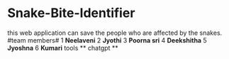 # Snake-Bite-Identifier
this web application can save the people who are affected by the snakes.
#team members#
1 **Neelaveni**
2 **Jyothi**
3 **Poorna sri**
4 **Deekshitha**
5 **Jyoshna**
6 **Kumari**
tools
** chatgpt **

